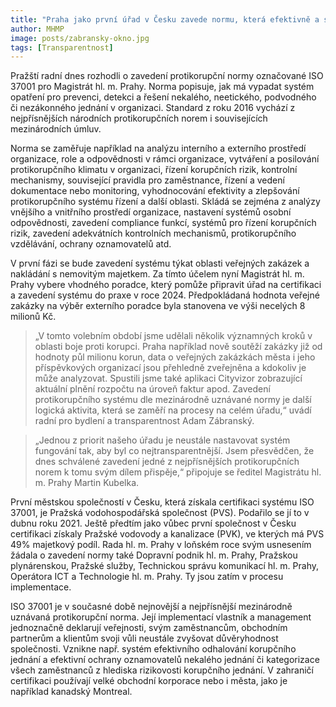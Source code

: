 ```yaml
---
title: "Praha jako první úřad v Česku zavede normu, která efektivně a systémově snižuje riziko korupce"
author: MHMP
image: posts/zabransky-okno.jpg
tags: [Transparentnost]
---
```


Pražští radní dnes rozhodli o zavedení protikorupční normy označované ISO 37001 pro Magistrát hl. m. Prahy. Norma popisuje, jak má vypadat systém opatření pro prevenci, detekci a řešení nekalého, neetického, podvodného či nezákonného jednání v organizaci. Standard z roku 2016 vychází z nejpřísnějších národních protikorupčních norem i souvisejících mezinárodních úmluv.

Norma se zaměřuje například na analýzu interního a externího prostředí organizace, role a odpovědnosti v rámci organizace, vytváření a posilování protikorupčního klimatu v organizaci, řízení korupčních rizik, kontrolní mechanismy, související pravidla pro zaměstnance, řízení a vedení dokumentace nebo monitoring, vyhodnocování efektivity a zlepšování protikorupčního systému řízení a další oblasti. Skládá se zejména z analýzy vnějšího a vnitřního prostředí organizace, nastavení systémů osobní odpovědnosti, zavedení compliance funkcí, systémů pro řízení korupčních rizik, zavedení adekvátních kontrolních mechanismů, protikorupčního vzdělávání, ochrany oznamovatelů atd.

V první fázi se bude zavedení systému týkat oblasti veřejných zakázek a nakládání s nemovitým majetkem. Za tímto účelem nyní Magistrát hl. m. Prahy vybere vhodného poradce, který pomůže připravit úřad na certifikaci a zavedení systému do praxe v roce 2024. Předpokládaná hodnota veřejné zakázky na výběr externího poradce byla stanovena ve výši necelých 8 milionů Kč.

> „V tomto volebním období jsme udělali několik významných kroků v oblasti boje proti korupci. Praha například nově soutěží zakázky již od hodnoty půl milionu korun, data o veřejných zakázkách města i jeho příspěvkových organizací jsou přehledně zveřejněna a kdokoliv je může analyzovat. Spustili jsme také aplikaci Cityvizor zobrazující aktuální plnění rozpočtu na úroveň faktur apod. Zavedení protikorupčního systému dle mezinárodně uznávané normy je další logická aktivita, která se zaměří na procesy na celém úřadu,“ uvádí radní pro bydlení a transparentnost Adam Zábranský.

> „Jednou z priorit našeho úřadu je neustále nastavovat systém fungování tak, aby byl co nejtransparentnější. Jsem přesvědčen, že dnes schválené zavedení jedné z nejpřísnějších protikorupčních norem k tomu svým dílem přispěje,“ připojuje se ředitel Magistrátu hl. m. Prahy Martin Kubelka.

První městskou společností v Česku, která získala certifikaci systému ISO 37001, je Pražská vodohospodářská společnost (PVS). Podařilo se jí to v dubnu roku 2021. Ještě předtím jako vůbec první společnost v Česku certifikaci získaly Pražské vodovody a kanalizace (PVK), ve kterých má PVS 49% majetkový podíl. Rada hl. m. Prahy v loňském roce svým usnesením žádala o zavedení normy také Dopravní podnik hl. m. Prahy, Pražskou plynárenskou, Pražské služby, Technickou správu komunikací hl. m. Prahy, Operátora ICT a Technologie hl. m. Prahy. Ty jsou zatím v procesu implementace.

ISO 37001 je v současné době nejnovější a nejpřísnější mezinárodně uznávaná protikorupční norma. Její implementací vlastník a management jednoznačně deklarují veřejnosti, svým zaměstnancům, obchodním partnerům a klientům svoji vůli neustále zvyšovat důvěryhodnost společnosti. Vznikne např. systém efektivního odhalování korupčního jednání a efektivní ochrany oznamovatelů nekalého jednání či kategorizace všech zaměstnanců z hlediska rizikovosti korupčního jednání. V zahraničí certifikaci používají velké obchodní korporace nebo i města, jako je například kanadský Montreal.

 
